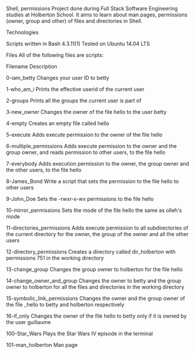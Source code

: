 Shell, permissions
Project done during Full Stack Software Engineering studies at Holberton School. It aims to learn about man pages, permissions (owner, group and other) of files and directories in Shell.

Technologies

Scripts written in Bash 4.3.11(1)
Tested on Ubuntu 14.04 LTS


Files
All of the following files are scripts:



Filename
Description




0-iam_betty
Changes your user ID to betty



1-who_am_i
Prints the effective userid of the current user


2-groups
Prints all the groups the current user is part of


3-new_owner
Changes the owner of the file hello to the user betty



4-empty
Creates an empty file called hello



5-execute
Adds execute permission to the owner of the file hello



6-multiple_permissions
Adds execute permission to the owner and the group owner, and reads permission to other users, to the file hello



7-everybody
Adds execution permission to the owner, the group owner and the other users, to the file hello



8-James_Bond
Write a script that sets the permission to the file hello to other users


9-John_Doe
Sets the -rwxr-x-wx permissions to the file hello



10-mirror_permissions
Sets the mode of the file hello the same as olleh's mode


11-directories_permissions
Adds execute permission to all subdirectories of the current directory for the owner, the group of the owner and all the other users


12-directory_permissions
Creates a directory called dir_holberton with permissions 751 in the working directory


13-change_group
Changes the group owner to holberton for the file hello



14-change_owner_and_group
Changes the owner to betty and the group owner to holberton for all the files and directories in the working directory


15-symbolic_link_permissions
Changes the owner and the group owner of the file _hello to betty and holberton respectively


16-if_only
Changes the owner of the file hello to betty only if it is owned by the user guillaume



100-Star_Wars
Plays the Star Wars IV episode in the terminal


101-man_holberton
Man page

